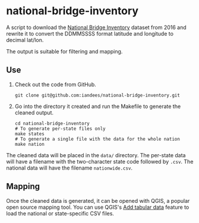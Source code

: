 # national-bridge-inventory

A script to download the [National Bridge Inventory](https://www.fhwa.dot.gov/bridge/nbi.cfm) dataset from 2016 and rewrite it to convert the DDMMSSSS format latitude and longitude to decimal lat/lon.

The output is suitable for filtering and mapping.

## Use

1. Check out the code from GitHub.

    ```
    git clone git@github.com:iandees/national-bridge-inventory.git
    ```

1. Go into the directory it created and run the Makefile to generate the cleaned output.

    ```
    cd national-bridge-inventory
    # To generate per-state files only
    make states
    # To generate a single file with the data for the whole nation
    make nation
    ```

The cleaned data will be placed in the `data/` directory. The per-state data will have a filename with the two-character state code followed by `.csv`. The national data will have the filename `nationwide.csv`.

## Mapping

Once the cleaned data is generated, it can be opened with QGIS, a popular open source mapping tool. You can use QGIS's [Add tabular data](http://www.qgistutorials.com/en/docs/importing_spreadsheets_csv.html) feature to load the national or state-specific CSV files.
